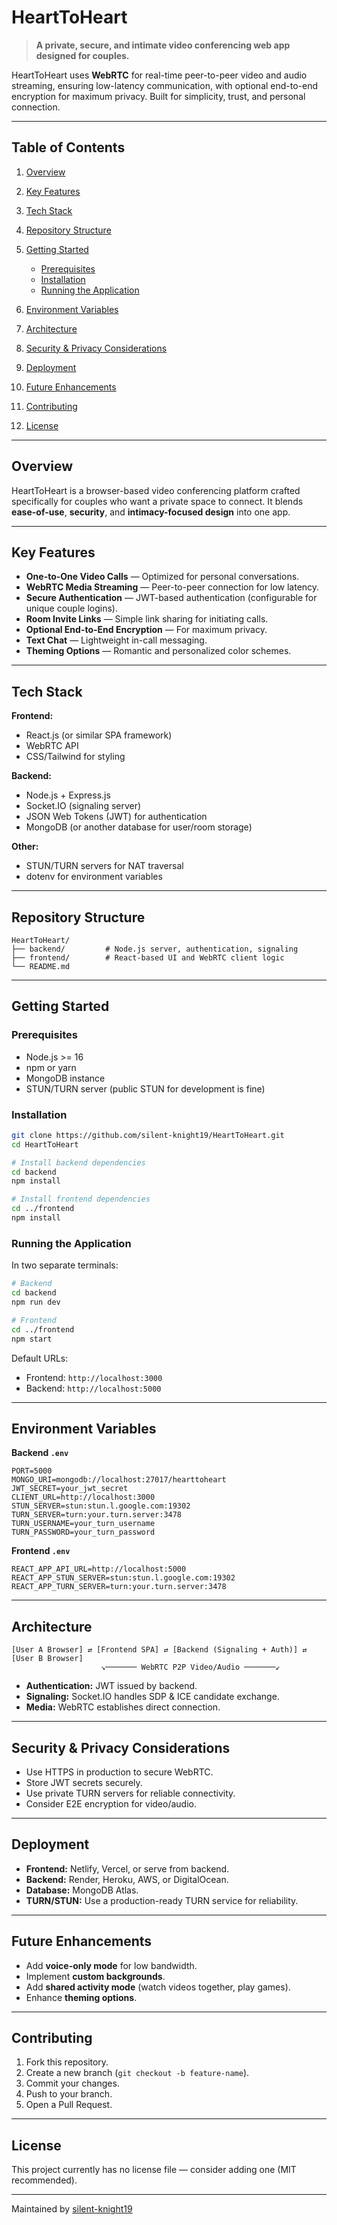 # HeartToHeart

> **A private, secure, and intimate video conferencing web app designed for couples.**

HeartToHeart uses **WebRTC** for real-time peer-to-peer video and audio streaming, ensuring low-latency communication, with optional end-to-end encryption for maximum privacy. Built for simplicity, trust, and personal connection.

---

## Table of Contents

1. [Overview](#overview)
2. [Key Features](#key-features)
3. [Tech Stack](#tech-stack)
4. [Repository Structure](#repository-structure)
5. [Getting Started](#getting-started)

   * [Prerequisites](#prerequisites)
   * [Installation](#installation)
   * [Running the Application](#running-the-application)
6. [Environment Variables](#environment-variables)
7. [Architecture](#architecture)
8. [Security & Privacy Considerations](#security--privacy-considerations)
9. [Deployment](#deployment)
10. [Future Enhancements](#future-enhancements)
11. [Contributing](#contributing)
12. [License](#license)

---

## Overview

HeartToHeart is a browser-based video conferencing platform crafted specifically for couples who want a private space to connect. It blends **ease-of-use**, **security**, and **intimacy-focused design** into one app.

---

## Key Features

* **One-to-One Video Calls** — Optimized for personal conversations.
* **WebRTC Media Streaming** — Peer-to-peer connection for low latency.
* **Secure Authentication** — JWT-based authentication (configurable for unique couple logins).
* **Room Invite Links** — Simple link sharing for initiating calls.
* **Optional End-to-End Encryption** — For maximum privacy.
* **Text Chat** — Lightweight in-call messaging.
* **Theming Options** — Romantic and personalized color schemes.

---

## Tech Stack

**Frontend:**

* React.js (or similar SPA framework)
* WebRTC API
* CSS/Tailwind for styling

**Backend:**

* Node.js + Express.js
* Socket.IO (signaling server)
* JSON Web Tokens (JWT) for authentication
* MongoDB (or another database for user/room storage)

**Other:**

* STUN/TURN servers for NAT traversal
* dotenv for environment variables

---

## Repository Structure

```
HeartToHeart/
├── backend/         # Node.js server, authentication, signaling
├── frontend/        # React-based UI and WebRTC client logic
└── README.md
```

---

## Getting Started

### Prerequisites

* Node.js >= 16
* npm or yarn
* MongoDB instance
* STUN/TURN server (public STUN for development is fine)

### Installation

```bash
git clone https://github.com/silent-knight19/HeartToHeart.git
cd HeartToHeart

# Install backend dependencies
cd backend
npm install

# Install frontend dependencies
cd ../frontend
npm install
```

### Running the Application

In two separate terminals:

```bash
# Backend
cd backend
npm run dev

# Frontend
cd ../frontend
npm start
```

Default URLs:

* Frontend: `http://localhost:3000`
* Backend: `http://localhost:5000`

---

## Environment Variables

**Backend `.env`**

```
PORT=5000
MONGO_URI=mongodb://localhost:27017/hearttoheart
JWT_SECRET=your_jwt_secret
CLIENT_URL=http://localhost:3000
STUN_SERVER=stun:stun.l.google.com:19302
TURN_SERVER=turn:your.turn.server:3478
TURN_USERNAME=your_turn_username
TURN_PASSWORD=your_turn_password
```

**Frontend `.env`**

```
REACT_APP_API_URL=http://localhost:5000
REACT_APP_STUN_SERVER=stun:stun.l.google.com:19302
REACT_APP_TURN_SERVER=turn:your.turn.server:3478
```

---

## Architecture

```
[User A Browser] ⇄ [Frontend SPA] ⇄ [Backend (Signaling + Auth)] ⇄ [User B Browser]
                    ↘─────── WebRTC P2P Video/Audio ───────↙
```

* **Authentication:** JWT issued by backend.
* **Signaling:** Socket.IO handles SDP & ICE candidate exchange.
* **Media:** WebRTC establishes direct connection.

---

## Security & Privacy Considerations

* Use HTTPS in production to secure WebRTC.
* Store JWT secrets securely.
* Use private TURN servers for reliable connectivity.
* Consider E2E encryption for video/audio.

---

## Deployment

* **Frontend:** Netlify, Vercel, or serve from backend.
* **Backend:** Render, Heroku, AWS, or DigitalOcean.
* **Database:** MongoDB Atlas.
* **TURN/STUN:** Use a production-ready TURN service for reliability.

---

## Future Enhancements

* Add **voice-only mode** for low bandwidth.
* Implement **custom backgrounds**.
* Add **shared activity mode** (watch videos together, play games).
* Enhance **theming options**.

---

## Contributing

1. Fork this repository.
2. Create a new branch (`git checkout -b feature-name`).
3. Commit your changes.
4. Push to your branch.
5. Open a Pull Request.

---

## License

This project currently has no license file — consider adding one (MIT recommended).

---

Maintained by [silent-knight19](https://github.com/silent-knight19)
